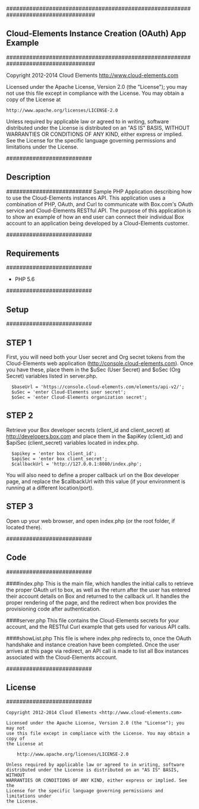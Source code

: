 ###################################################################################
##     Cloud-Elements Instance Creation (OAuth) App Example                      ##
###################################################################################

Copyright 2012-2014 Cloud Elements <http://www.cloud-elements.com>          

Licensed under the Apache License, Version 2.0 (the "License"); you may not
use this file except in compliance with the License. You may obtain a copy of
the License at

    http://www.apache.org/licenses/LICENSE-2.0

Unless required by applicable law or agreed to in writing, software
distributed under the License is distributed on an "AS IS" BASIS, WITHOUT
WARRANTIES OR CONDITIONS OF ANY KIND, either express or implied. See the
License for the specific language governing permissions and limitations under
the License.

##########################
##     Description      ##
##########################
Sample PHP Application describing how to use the Cloud-Elements instances API. This application uses a combination of PHP, OAuth, and Curl to communicate with Box.com's OAuth service and Cloud-Elements RESTful API. The purpose of this application is to show an example of how an end user can connect their individual Box account to an application being developed by a Cloud-Elements customer.

##########################
##     Requirements     ##
##########################
* PHP 5.6

##########################
##         Setup        ##
##########################

## STEP 1 ##
First, you will need both your User secret and Org secret tokens from the Cloud-Elements web application (http://console.cloud-elements.com). Once you have these, place them in the $uSec (User Secret) and $oSec (Org Secret) variables listed in server.php.

```
  $baseUrl = 'https://console.cloud-elements.com/elements/api-v2/';
  $uSec = 'enter Cloud-Elements user secret';
  $oSec = 'enter Cloud-Elements organization secret';
```

## STEP 2 ##
Retrieve your Box developer secrets (client_id and client_secret) at http://developers.box.com and place them in the $apiKey (client_id) and $apiSec (client_secret) variables located in index.php.

```
  $apikey = 'enter box client_id';
  $apiSec = 'enter box client_secret';
  $callbackUrl = 'http://127.0.0.1:8080/index.php';
```

You will also need to define a proper callback url on the Box developer page, and replace the $callbackUrl with this value (if your environment is running at a different location/port).

## STEP 3 ##
Open up your web browser, and open index.php (or the root folder, if located there).

##########################
##          Code        ##
##########################

####index.php
This is the main file, which handles the initial calls to retrieve the proper OAuth url to box, as well as the return after the user has entered their account details on Box and returned to the callback url. It handles the proper rendering of the page, and the redirect when box provides the provisioning code after authentication.

####server.php
This file contains the Cloud-Elements secrets for your account, and the RESTful Curl example that gets used for various API calls.

####showList.php
This file is where index.php redirects to, once the OAuth handshake and instance creation have been completed. Once the user arrives at this page via redirect, an API call is made to list all Box instances associated with the Cloud-Elements account.

##########################
##        License       ##
##########################

```
Copyright 2012-2014 Cloud Elements <http://www.cloud-elements.com>

Licensed under the Apache License, Version 2.0 (the "License"); you may not
use this file except in compliance with the License. You may obtain a copy of
the License at

    http://www.apache.org/licenses/LICENSE-2.0

Unless required by applicable law or agreed to in writing, software
distributed under the License is distributed on an "AS IS" BASIS, WITHOUT
WARRANTIES OR CONDITIONS OF ANY KIND, either express or implied. See the
License for the specific language governing permissions and limitations under
the License.
```
